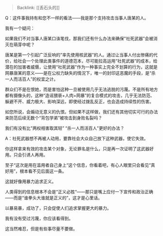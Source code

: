 > Backlink: [[丢石头的]]

Q：这件事我持有和您不一样的看法——我是那个支持攻击当事人唐某的人。

我有一个疑问：

如果我们不对当事人唐某口诛笔伐，那我们还有什么办法来确保"社死武器”会被消灭在萌芽中呢？

唐某是第一个引起广泛反响的"率先使用核武器”的人。通过让当事人付出惨痛的代价，给社会一个处理此类事件的道德范本，尽可能拉高运用“社死武器”的成本，给潜在的加害者威慑，让使用“社死武器"作为一种事实上完全不划算的行为，这就是网暴唐某的意义——是在公权力缺失的情況下，唯一的封印这恶魔的手段，是“杀一人而活百人”的权宜之计。

群众们不是在恨她，而是害怕这种一旦被使用几乎无法逃脱的污蔑。不是所有地方都有摄像头的，这种“造谣猥亵+人肉+网暴”的复合模式的攻击，几乎无法防范、躲避不开、威力极大、影响深远，即使经过拨乱反正，也会造成持续性的伤害。

如您所说，会煽动无意义的仇恨。但如果不这样做，我们还有其他切实可行的办法来防范后续无数个“背包学弟”被攻击到身败名裂吗？

我们有没有比"两权相害取其轻” “杀一人而活百人"更好的办法？

A：社死武器想不再被人动用，要靠社会大众自己放下这种武器，使它失效。

你这样拿来有效的攻击某个对象，无论罪名是什么，只是再一次证明了这武器好用。只会引诱人再用。

至子“这次是用在滥用者自己身上“这个信息，你看着吧，有心人眼里只会看见“真好用”，根本看不见后面这一条。

这就好像用暴力追求正义。

人类得到的信息根本不会是“正义必胜“——那只是嘴上应付一下宣传和政治正确——而是“谁拳头大谁就是正义的”，这才是心里话。

以暴易暴，成功了，只会促使人们追求掌握更大的暴力。

我有没有受过污蔑，你应该看得到。

这当然难忍，但是有些事尽量不要做。
